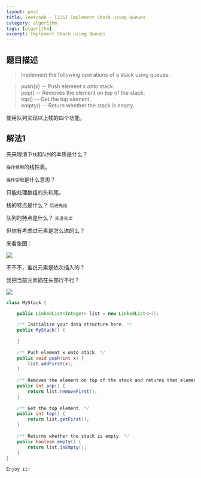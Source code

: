 ```yaml
---
layout: post
title: leetcode - [225] Implement Stack using Queues
category: algorithm
tags: [algorithm]
excerpt: Implement Stack using Queues
---
```


## 题目描述  

> Implement the following operations of a stack using queues.  

> push(x) -- Push element x onto stack.  
> pop() -- Removes the element on top of the stack.  
> top() -- Get the top element.  
> empty() -- Return whether the stack is empty.    

使用队列实现以上栈的四个功能。  

## 解法1

先来理清下`栈`和`队列`的本质是什么？  

`操作受限`的线性表。  

`操作受限`是什么意思？  

只能处理数组的头和尾。  

栈的特点是什么？ `后进先出`  

队列的特点是什么？ `先进先出`  

但你有考虑过元素是怎么进的么？  

来看张图：  

![](https://yyc-images.oss-cn-beijing.aliyuncs.com/leetcode_225_understand_stack_queue.png)  

不不不，谁说元素是依次插入的？  

我把当前元素插在头部行不行？  

![](https://yyc-images.oss-cn-beijing.aliyuncs.com/leetcode_255_key.png)  


``` java
class MyStack {

    public LinkedList<Integer> list = new LinkedList<>();
    
    /** Initialize your data structure here. */
    public MyStack() {
        
    }
    
    /** Push element x onto stack. */
    public void push(int x) {
        list.addFirst(x);
    }
    
    /** Removes the element on top of the stack and returns that element. */
    public int pop() {
        return list.removeFirst();
    }
    
    /** Get the top element. */
    public int top() {
        return list.getFirst();
    }
    
    /** Returns whether the stack is empty. */
    public boolean empty() {
        return list.isEmpty();
    }
}
```


`Enjoy it!`
